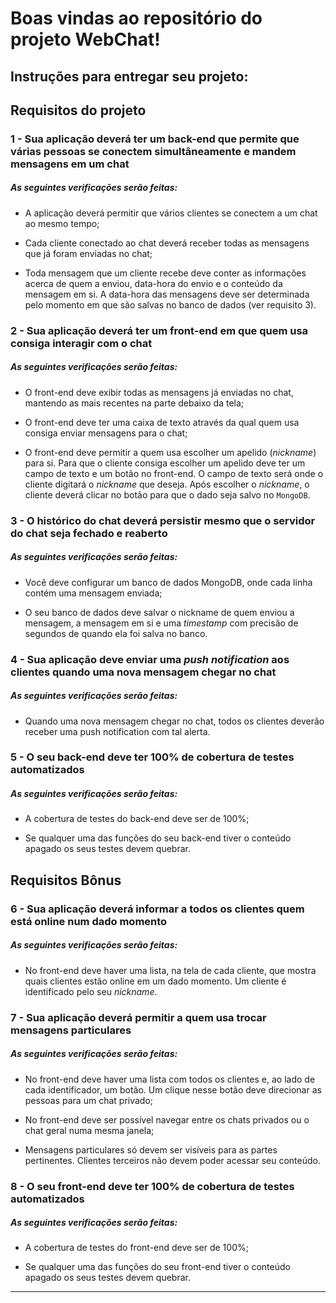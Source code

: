 # Boas vindas ao repositório do projeto WebChat!

## Instruções para entregar seu projeto:

## Requisitos do projeto

### 1 - Sua aplicação deverá ter um back-end que permite que várias pessoas se conectem simultâneamente e mandem mensagens em um chat

##### As seguintes verificações serão feitas:

- A aplicação deverá permitir que vários clientes se conectem a um chat ao mesmo tempo;

- Cada cliente conectado ao chat deverá receber todas as mensagens que já foram enviadas no chat;

- Toda mensagem que um cliente recebe deve conter as informações acerca de quem a enviou, data-hora do envio e o conteúdo da mensagem em si. A data-hora das mensagens deve ser determinada pelo momento em que são salvas no banco de dados (ver requisito 3).

### 2 - Sua aplicação deverá ter um front-end em que quem usa consiga interagir com o chat

##### As seguintes verificações serão feitas:

- O front-end deve exibir todas as mensagens já enviadas no chat, mantendo as mais recentes na parte debaixo da tela;

- O front-end deve ter uma caixa de texto através da qual quem usa consiga enviar mensagens para o chat;

- O front-end deve permitir a quem usa escolher um apelido (_nickname_) para si. Para que o cliente consiga escolher um apelido deve ter um campo de texto e um botão no front-end. O campo de texto será onde o cliente digitará o _nickname_ que deseja. Após escolher o _nickname_, o cliente deverá clicar no botão para que o dado seja salvo no `MongoDB`.

### 3 - O histórico do chat deverá persistir mesmo que o servidor do chat seja fechado e reaberto

##### As seguintes verificações serão feitas:

- Você deve configurar um banco de dados MongoDB, onde cada linha contém uma mensagem enviada;

- O seu banco de dados deve salvar o nickname de quem enviou a mensagem, a mensagem em si e uma _timestamp_ com precisão de segundos de quando ela foi salva no banco.

### 4 - Sua aplicação deve enviar uma _push notification_ aos clientes quando uma nova mensagem chegar no chat

##### As seguintes verificações serão feitas:

- Quando uma nova mensagem chegar no chat, todos os clientes deverão receber uma push notification com tal alerta.

### 5 - O seu back-end deve ter 100% de cobertura de testes automatizados

##### As seguintes verificações serão feitas:

- A cobertura de testes do back-end deve ser de 100%;

- Se qualquer uma das funções do seu back-end tiver o conteúdo apagado os seus testes devem quebrar.

## Requisitos Bônus

### 6 - Sua aplicação deverá informar a todos os clientes quem está online num dado momento

##### As seguintes verificações serão feitas:

- No front-end deve haver uma lista, na tela de cada cliente, que mostra quais clientes estão online em um dado momento. Um cliente é identificado pelo seu _nickname_.

### 7 - Sua aplicação deverá permitir a quem usa trocar mensagens particulares

##### As seguintes verificações serão feitas:

- No front-end deve haver uma lista com todos os clientes e, ao lado de cada identificador, um botão. Um clique nesse botão deve direcionar as pessoas para um chat privado;

- No front-end deve ser possível navegar entre os chats privados ou o chat geral numa mesma janela;

- Mensagens particulares só devem ser visíveis para as partes pertinentes. Clientes terceiros não devem poder acessar seu conteúdo.

### 8 - O seu front-end deve ter 100% de cobertura de testes automatizados

##### As seguintes verificações serão feitas:

- A cobertura de testes do front-end deve ser de 100%;

- Se qualquer uma das funções do seu front-end tiver o conteúdo apagado os seus testes devem quebrar.

---
